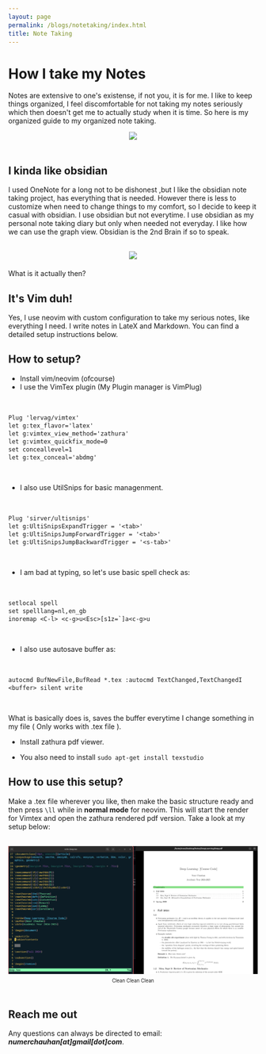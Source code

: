 ```yaml
---
layout: page
permalink: /blogs/notetaking/index.html
title: Note Taking
---
```


# How I take my Notes

Notes are extensive to one's existense, if not you, it is for me. I like to keep things organized, I feel discomfortable for not taking my notes seriously which then doesn't get me to actually study when it is time. So here is my organized guide to my organized note taking.

<center>
<img src="https://media.makeameme.org/created/so-youre-telling-201b171ea0.jpg">
</center>
<br>

## I kinda like obsidian

I used OneNote for a long not to be dishonest ,but I like the obsidian note taking project, has everything that is needed. However there is less to customize when need to change things to my comfort, so I decide to keep it casual with obsidian. I use obsidian but not everytime. I use obsidian as my personal note taking diary but only when needed not everyday. I like how we can use the graph view. Obsidian is the 2nd Brain if so to speak.

<br>

<center>
<img src="https://miro.medium.com/v2/resize:fit:720/format:webp/1*l6PxMm2lbqgtRkfMdWsyNA.jpeg">
</center>
<br>
What is it actually then?
<br>

## It's Vim duh!

Yes, I use neovim with custom configuration to take my serious notes, like everything I need. I write notes in LateX and Markdown. You can find a detailed setup instructions below.

## How to setup?

- Install vim/neovim (ofcourse)
- I use the VimTex plugin (My Plugin manager is VimPlug)

<br>

```init.vim
Plug 'lervag/vimtex'
let g:tex_flavor='latex'
let g:vimtex_view_method='zathura'
let g:vimtex_quickfix_mode=0
set conceallevel=1
let g:tex_conceal='abdmg'
```
<br>

- I also use UtilSnips for basic managenment.

<br>


```init.vim
Plug 'sirver/ultisnips'
let g:UltiSnipsExpandTrigger = '<tab>'
let g:UltiSnipsJumpForwardTrigger = '<tab>'
let g:UltiSnipsJumpBackwardTrigger = '<s-tab>'

```

<br>

- I am bad at typing, so let's use basic spell check as:

<br>

```init.vim
setlocal spell
set spelllang=nl,en_gb
inoremap <C-l> <c-g>u<Esc>[s1z=`]a<c-g>u
```

<br>

- I also use autosave buffer as:

<br>

```init.vim
autocmd BufNewFile,BufRead *.tex :autocmd TextChanged,TextChangedI <buffer> silent write
```

<br>

What is basically does is, saves the buffer everytime I change something in my file ( Only works with .tex file ).

- Install zathura pdf viewer.

- You also need to install ```sudo apt-get install texstudio```


## How to use this setup?

Make a .tex file wherever you like, then make the basic structure ready and then press ```\ll``` while in **normal mode** for neovim. This will start the render for Vimtex and open the zathura rendered pdf version. Take a look at my setup below:

<br>

<center>
<img src="https://raw.githubusercontent.com/noorchauhan/noorchauhan.github.io/main/blogs/notetaking-assets/setup.png">
<sup><sub>Clean Clean Clean</sub></sup>
</center>

<br>

## Reach me out

Any questions can always be directed to email: _**numerchauhan[at]gmail[dot]com**_. 
